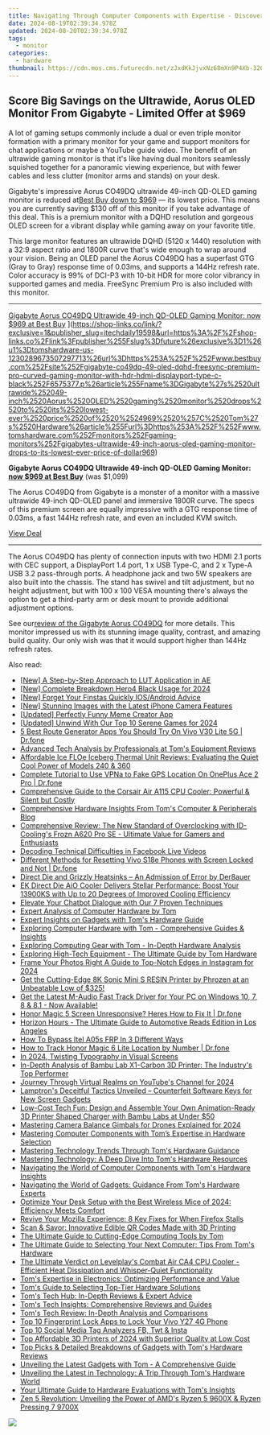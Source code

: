 ```yaml
---
title: Navigating Through Computer Components with Expertise - Discover More on Tom's Hardware
date: 2024-08-19T02:39:34.978Z
updated: 2024-08-20T02:39:34.978Z
tags:
  - monitor
categories:
  - hardware
thumbnail: https://cdn.mos.cms.futurecdn.net/zJxdKkJjvxNz68mXn9P4Xb-320-80.jpg
---
```


## Score Big Savings on the Ultrawide, Aorus OLED Monitor From Gigabyte - Limited Offer at $969

A lot of gaming setups commonly include a dual or even triple monitor formation with a primary monitor for your game and support monitors for chat applications or maybe a YouTube guide video. The benefit of an ultrawide gaming monitor is that it's like having dual monitors seamlessly squished together for a panoramic viewing experience, but with fewer cables and less clutter (monitor arms and stands) on your desk.

 Gigabyte's impressive Aorus CO49DQ ultrawide 49-inch QD-OLED gaming monitor is reduced at[Best Buy down to $969](https://shop-links.co/link/?exclusive=1&publisher_slug=itechdaily19598&url=https%3A%2F%2Fshop-links.co%2Flink%3Fpublisher%255Fslug%3Dfuture%26exclusive%3D1%26u1%3Dtomshardware-us-7276830968368910292%26url%3Dhttps%253A%252F%252Fwww.bestbuy.com%252Fsite%252Fgigabyte-co49dq-49-oled-dqhd-freesync-premium-pro-curved-gaming-monitor-with-hdr-hdmi-displayport-type-c-black%252F6575377.p%26article%255Fname%3DGigabyte%27s%2520ultrawide%252049-inch%2520Aorus%2520OLED%2520gaming%2520monitor%2520drops%2520to%2520its%2520lowest-ever%2520price%2520of%2520%2524969%2520%257C%2520Tom%27s%2520Hardware%26article%255Furl%3Dhttps%253A%252F%252Fwww.tomshardware.com%252Fmonitors%252Fgaming-monitors%252Fgigabytes-ultrawide-49-inch-aorus-oled-gaming-monitor-drops-to-its-lowest-ever-price-of-dollar969) — its lowest price. This means you are currently saving $130 off of this monitor if you take advantage of this deal. This is a premium monitor with a DQHD resolution and gorgeous OLED screen for a vibrant display while gaming away on your favorite title.

 This large monitor features an ultrawide DQHD (5120 x 1440) resolution with a 32:9 aspect ratio and 1800R curve that's wide enough to wrap around your vision. Being an OLED panel the Aorus CO49DQ has a superfast GTG (Gray to Gray) response time of 0.03ms, and supports a 144Hz refresh rate. Color accuracy is 99% of DCI-P3 with 10-bit HDR for more color vibrancy in supported games and media. FreeSync Premium Pro is also included with this monitor.

---

[Gigabyte Aorus CO49DQ Ultrawide 49-inch QD-OLED Gaming Monitor: now $969 at Best Buy](https://cdn.mos.cms.futurecdn.net/fzhktNoFeH7L6imVcMRW2H-200-100.png "Gigabyte Aorus CO49DQ Ultrawide 49-inch QD-OLED Gaming Monitor: now $969 at Best Buy") ](https://shop-links.co/link/?exclusive=1&publisher_slug=itechdaily19598&url=https%3A%2F%2Fshop-links.co%2Flink%3Fpublisher%255Fslug%3Dfuture%26exclusive%3D1%26u1%3Dtomshardware-us-1230289673507297713%26url%3Dhttps%253A%252F%252Fwww.bestbuy.com%252Fsite%252Fgigabyte-co49dq-49-oled-dqhd-freesync-premium-pro-curved-gaming-monitor-with-hdr-hdmi-displayport-type-c-black%252F6575377.p%26article%255Fname%3DGigabyte%27s%2520ultrawide%252049-inch%2520Aorus%2520OLED%2520gaming%2520monitor%2520drops%2520to%2520its%2520lowest-ever%2520price%2520of%2520%2524969%2520%257C%2520Tom%27s%2520Hardware%26article%255Furl%3Dhttps%253A%252F%252Fwww.tomshardware.com%252Fmonitors%252Fgaming-monitors%252Fgigabytes-ultrawide-49-inch-aorus-oled-gaming-monitor-drops-to-its-lowest-ever-price-of-dollar969)

 **Gigabyte Aorus CO49DQ Ultrawide 49-inch QD-OLED Gaming Monitor:** [**now $969 at Best Buy**](https://shop-links.co/link/?exclusive=1&publisher_slug=itechdaily19598&url=https%3A%2F%2Fshop-links.co%2Flink%3Fpublisher%255Fslug%3Dfuture%26exclusive%3D1%26u1%3Dtomshardware-us-8427684413268981973%26url%3Dhttps%253A%252F%252Fwww.bestbuy.com%252Fsite%252Fgigabyte-co49dq-49-oled-dqhd-freesync-premium-pro-curved-gaming-monitor-with-hdr-hdmi-displayport-type-c-black%252F6575377.p%26article%255Fname%3DGigabyte%27s%2520ultrawide%252049-inch%2520Aorus%2520OLED%2520gaming%2520monitor%2520drops%2520to%2520its%2520lowest-ever%2520price%2520of%2520%2524969%2520%257C%2520Tom%27s%2520Hardware%26article%255Furl%3Dhttps%253A%252F%252Fwww.tomshardware.com%252Fmonitors%252Fgaming-monitors%252Fgigabytes-ultrawide-49-inch-aorus-oled-gaming-monitor-drops-to-its-lowest-ever-price-of-dollar969) (was $1,099)  
  
 The Aorus CO49DQ from Gigabyte is a monster of a monitor with a massive ultrawide 49-inch QD-OLED panel and immersive 1800R curve. The specs of this premium screen are equally impressive with a GTG response time of 0.03ms, a fast 144Hz refresh rate, and even an included KVM switch.

[View Deal](https://shop-links.co/link/?exclusive=1&publisher_slug=itechdaily19598&url=https%3A%2F%2Fshop-links.co%2Flink%3Fpublisher%255Fslug%3Dfuture%26exclusive%3D1%26u1%3Dtomshardware-us-1230289673507297713%26url%3Dhttps%253A%252F%252Fwww.bestbuy.com%252Fsite%252Fgigabyte-co49dq-49-oled-dqhd-freesync-premium-pro-curved-gaming-monitor-with-hdr-hdmi-displayport-type-c-black%252F6575377.p%26article%255Fname%3DGigabyte%27s%2520ultrawide%252049-inch%2520Aorus%2520OLED%2520gaming%2520monitor%2520drops%2520to%2520its%2520lowest-ever%2520price%2520of%2520%2524969%2520%257C%2520Tom%27s%2520Hardware%26article%255Furl%3Dhttps%253A%252F%252Fwww.tomshardware.com%252Fmonitors%252Fgaming-monitors%252Fgigabytes-ultrawide-49-inch-aorus-oled-gaming-monitor-drops-to-its-lowest-ever-price-of-dollar969)

---

 The Aorus CO49DQ has plenty of connection inputs with two HDMI 2.1 ports with CEC support, a DisplayPort 1.4 port, 1 x USB Type-C, and 2 x Type-A USB 3.2 pass-through ports. A headphone jack and two 5W speakers are also built into the chassis. The stand has swivel and tilt adjustment, but no height adjustment, but with 100 x 100 VESA mounting there's always the option to get a third-party arm or desk mount to provide additional adjustment options.

 See our[review of the Gigabyte Aorus CO49DQ](https://tools.techidaily.com) for more details. This monitor impressed us with its stunning image quality, contrast, and amazing build quality. Our only wish was that it would support higher than 144Hz refresh rates.

<ins class="adsbygoogle"
     style="display:block"
     data-ad-format="autorelaxed"
     data-ad-client="ca-pub-7571918770474297"
     data-ad-slot="1223367746"></ins>



<ins class="adsbygoogle"
     style="display:block"
     data-ad-client="ca-pub-7571918770474297"
     data-ad-slot="8358498916"
     data-ad-format="auto"
     data-full-width-responsive="true"></ins>

<span class="atpl-alsoreadstyle">Also read:</span>
<div><ul>
<li><a href="https://extra-tips.techidaily.com/new-a-step-by-step-approach-to-lut-application-in-ae/"><u>[New] A Step-by-Step Approach to LUT Application in AE</u></a></li>
<li><a href="https://fox-http.techidaily.com/new-complete-breakdown-hero4-black-usage-for-2024/"><u>[New] Complete Breakdown  Hero4 Black Usage for 2024</u></a></li>
<li><a href="https://facebook-clips.techidaily.com/new-forget-your-finstas-quickly-iosandroid-advice/"><u>[New] Forget Your Finstas Quickly  IOS/Android Advice</u></a></li>
<li><a href="https://some-approaches.techidaily.com/new-stunning-images-with-the-latest-iphone-camera-features/"><u>[New] Stunning Images with the Latest iPhone Camera Features</u></a></li>
<li><a href="https://extra-guidance.techidaily.com/updated-perfectly-funny-meme-creator-app/"><u>[Updated] Perfectly Funny Meme Creator App</u></a></li>
<li><a href="https://screen-activity-recording.techidaily.com/updated-unwind-with-our-top-10-serene-games-for-2024/"><u>[Updated] Unwind With Our Top 10 Serene Games for 2024</u></a></li>
<li><a href="https://location-fake.techidaily.com/5-best-route-generator-apps-you-should-try-on-vivo-v30-lite-5g-drfone-by-drfone-virtual-android/"><u>5 Best Route Generator Apps You Should Try On Vivo V30 Lite 5G | Dr.fone</u></a></li>
<li><a href="https://hardware-tips.techidaily.com/advanced-tech-analysis-by-professionals-at-toms-equipment-reviews/"><u>Advanced Tech Analysis by Professionals at Tom's Equipment Reviews</u></a></li>
<li><a href="https://hardware-tips.techidaily.com/affordable-ice-floe-iceberg-thermal-unit-reviews-evaluating-the-quiet-cool-power-of-models-240-and-360/"><u>Affordable Ice FLOe Iceberg Thermal Unit Reviews: Evaluating the Quiet Cool Power of Models 240 & 360</u></a></li>
<li><a href="https://fake-location.techidaily.com/complete-tutorial-to-use-vpna-to-fake-gps-location-on-oneplus-ace-2-pro-drfone-by-drfone-virtual-android/"><u>Complete Tutorial to Use VPNa to Fake GPS Location On OnePlus Ace 2 Pro | Dr.fone</u></a></li>
<li><a href="https://hardware-tips.techidaily.com/comprehensive-guide-to-the-corsair-air-a115-cpu-cooler-powerful-and-silent-but-costly/"><u>Comprehensive Guide to the Corsair Air A115 CPU Cooler: Powerful & Silent but Costly</u></a></li>
<li><a href="https://hardware-tips.techidaily.com/comprehensive-hardware-insights-from-toms-computer-and-peripherals-blog/"><u>Comprehensive Hardware Insights From Tom's Computer & Peripherals Blog</u></a></li>
<li><a href="https://hardware-tips.techidaily.com/comprehensive-review-the-new-standard-of-overclocking-with-id-coolings-frozn-a620-pro-se-ultimate-value-for-gamers-and-enthusiasts/"><u>Comprehensive Review: The New Standard of Overclocking with ID-Cooling's Frozn A620 Pro SE - Ultimate Value for Gamers and Enthusiasts</u></a></li>
<li><a href="https://facebook-videos.techidaily.com/decoding-technical-difficulties-in-facebook-live-videos/"><u>Decoding Technical Difficulties in Facebook Live Videos</u></a></li>
<li><a href="https://techidaily.com/different-methods-for-resetting-vivo-s18e-phones-with-screen-locked-and-not-drfone-by-drfone-reset-android-reset-android/"><u>Different Methods for Resetting Vivo S18e Phones with Screen Locked and Not | Dr.fone</u></a></li>
<li><a href="https://hardware-tips.techidaily.com/direct-die-and-grizzly-heatsinks-an-admission-of-error-by-der8auer/"><u>Direct Die and Grizzly Heatsinks – An Admission of Error by Der8auer</u></a></li>
<li><a href="https://hardware-tips.techidaily.com/ek-direct-die-aio-cooler-delivers-stellar-performance-boost-your-13900ks-with-up-to-20-degrees-of-improved-cooling-efficiency/"><u>EK Direct Die AiO Cooler Delivers Stellar Performance: Boost Your 13900KS with Up to 20 Degrees of Improved Cooling Efficiency</u></a></li>
<li><a href="https://tech-hub.techidaily.com/elevate-your-chatbot-dialogue-with-our-7-proven-techniques/"><u>Elevate Your Chatbot Dialogue with Our 7 Proven Techniques</u></a></li>
<li><a href="https://hardware-tips.techidaily.com/expert-analysis-of-computer-hardware-by-tom/"><u>Expert Analysis of Computer Hardware by Tom</u></a></li>
<li><a href="https://hardware-tips.techidaily.com/expert-insights-on-gadgets-with-toms-hardware-guide/"><u>Expert Insights on Gadgets with Tom's Hardware Guide</u></a></li>
<li><a href="https://hardware-tips.techidaily.com/exploring-computer-hardware-with-tom-comprehensive-guides-and-insights/"><u>Exploring Computer Hardware with Tom - Comprehensive Guides & Insights</u></a></li>
<li><a href="https://hardware-tips.techidaily.com/exploring-computing-gear-with-tom-in-depth-hardware-analysis/"><u>Exploring Computing Gear with Tom - In-Depth Hardware Analysis</u></a></li>
<li><a href="https://hardware-tips.techidaily.com/exploring-high-tech-equipment-the-ultimate-guide-by-tom-hardware/"><u>Exploring High-Tech Equipment - The Ultimate Guide by Tom Hardware</u></a></li>
<li><a href="https://instagram-video-files.techidaily.com/frame-your-photos-right-a-guide-to-top-notch-edges-in-instagram-for-2024/"><u>Frame Your Photos Right  A Guide to Top-Notch Edges in Instagram for 2024</u></a></li>
<li><a href="https://hardware-tips.techidaily.com/get-the-cutting-edge-8k-sonic-mini-s-resin-printer-by-phrozen-at-an-unbeatable-low-of-325/"><u>Get the Cutting-Edge 8K Sonic Mini S RESIN Printer by Phrozen at an Unbeatable Low of $325!</u></a></li>
<li><a href="https://hardware-help.techidaily.com/get-the-latest-m-audio-fast-track-driver-for-your-pc-on-windows-10-7-8-and-81-now-available/"><u>Get the Latest M-Audio Fast Track Driver for Your PC on Windows 10, 7, 8 & 8.1 - Now Available!</u></a></li>
<li><a href="https://change-location.techidaily.com/honor-magic-5-screen-unresponsive-heres-how-to-fix-it-drfone-by-drfone-fix-android-problems-fix-android-problems/"><u>Honor Magic 5 Screen Unresponsive? Heres How to Fix It | Dr.fone</u></a></li>
<li><a href="https://buynow-info.techidaily.com/1722732678550-horizon-hours-the-ultimate-guide-to-automotive-reads-edition-in-los-angeles/"><u>Horizon Hours - The Ultimate Guide to Automotive Reads Edition in Los Angeles</u></a></li>
<li><a href="https://bypass-frp.techidaily.com/how-to-bypass-itel-a05s-frp-in-3-different-ways-by-drfone-android/"><u>How To Bypass Itel A05s FRP In 3 Different Ways</u></a></li>
<li><a href="https://android-location-track.techidaily.com/how-to-track-honor-magic-6-lite-location-by-number-drfone-by-drfone-virtual-android/"><u>How to Track Honor Magic 6 Lite Location by Number | Dr.fone</u></a></li>
<li><a href="https://article-tips.techidaily.com/in-2024-twisting-typography-in-visual-screens/"><u>In 2024, Twisting Typography in Visual Screens</u></a></li>
<li><a href="https://hardware-tips.techidaily.com/in-depth-analysis-of-bambu-lab-x1-carbon-3d-printer-the-industrys-top-performer/"><u>In-Depth Analysis of Bambu Lab X1-Carbon 3D Printer: The Industry's Top Performer</u></a></li>
<li><a href="https://youtube-web.techidaily.com/ey-through-virtual-realms-on-youtubes-channel-for-2024/"><u>Journey Through Virtual Realms on YouTube's Channel for 2024</u></a></li>
<li><a href="https://hardware-tips.techidaily.com/lamptrons-deceitful-tactics-unveiled-counterfeit-software-keys-for-new-screen-gadgets/"><u>Lamptron's Deceitful Tactics Unveiled – Counterfeit Software Keys for New Screen Gadgets</u></a></li>
<li><a href="https://hardware-tips.techidaily.com/low-cost-tech-fun-design-and-assemble-your-own-animation-ready-3d-printer-shaped-charger-with-bambu-labs-at-under-50/"><u>Low-Cost Tech Fun: Design and Assemble Your Own Animation-Ready 3D Printer Shaped Charger with Bambu Labs at Under $50</u></a></li>
<li><a href="https://extra-skills.techidaily.com/mastering-camera-balance-gimbals-for-drones-explained-for-2024/"><u>Mastering Camera Balance  Gimbals for Drones Explained for 2024</u></a></li>
<li><a href="https://hardware-tips.techidaily.com/mastering-computer-components-with-toms-expertise-in-hardware-selection/"><u>Mastering Computer Components with Tom’s Expertise in Hardware Selection</u></a></li>
<li><a href="https://hardware-tips.techidaily.com/mastering-technology-trends-through-toms-hardware-guidance/"><u>Mastering Technology Trends Through Tom's Hardware Guidance</u></a></li>
<li><a href="https://hardware-tips.techidaily.com/mastering-technology-a-deep-dive-into-toms-hardware-resources/"><u>Mastering Technology: A Deep Dive Into Tom's Hardware Resources</u></a></li>
<li><a href="https://hardware-tips.techidaily.com/navigating-the-world-of-computer-components-with-toms-hardware-insights/"><u>Navigating the World of Computer Components with Tom's Hardware Insights</u></a></li>
<li><a href="https://hardware-tips.techidaily.com/navigating-the-world-of-gadgets-guidance-from-toms-hardware-experts/"><u>Navigating the World of Gadgets: Guidance From Tom's Hardware Experts</u></a></li>
<li><a href="https://hardware-tips.techidaily.com/optimize-your-desk-setup-with-the-best-wireless-mice-of-2024-efficiency-meets-comfort/"><u>Optimize Your Desk Setup with the Best Wireless Mice of 2024: Efficiency Meets Comfort</u></a></li>
<li><a href="https://win-able.techidaily.com/revive-your-mozilla-experience-8-key-fixes-for-when-firefox-stalls/"><u>Revive Your Mozilla Experience: 8 Key Fixes for When Firefox Stalls</u></a></li>
<li><a href="https://hardware-tips.techidaily.com/scan-and-savor-innovative-edible-qr-codes-made-with-3d-printing/"><u>Scan & Savor: Innovative Edible QR Codes Made with 3D Printing</u></a></li>
<li><a href="https://hardware-tips.techidaily.com/the-ultimate-guide-to-cutting-edge-computing-tools-by-tom/"><u>The Ultimate Guide to Cutting-Edge Computing Tools by Tom</u></a></li>
<li><a href="https://hardware-tips.techidaily.com/the-ultimate-guide-to-selecting-your-next-computer-tips-from-toms-hardware/"><u>The Ultimate Guide to Selecting Your Next Computer: Tips From Tom's Hardware</u></a></li>
<li><a href="https://hardware-tips.techidaily.com/the-ultimate-verdict-on-levelplays-combat-air-ca4-cpu-cooler-efficient-heat-dissipation-and-whisper-quiet-functionality/"><u>The Ultimate Verdict on Levelplay's Combat Air CA4 CPU Cooler - Efficient Heat Dissipation and Whisper-Quiet Functionality</u></a></li>
<li><a href="https://hardware-tips.techidaily.com/toms-expertise-in-electronics-optimizing-performance-and-value/"><u>Tom's Expertise in Electronics: Optimizing Performance and Value</u></a></li>
<li><a href="https://hardware-tips.techidaily.com/toms-guide-to-selecting-top-tier-hardware-solutions/"><u>Tom's Guide to Selecting Top-Tier Hardware Solutions</u></a></li>
<li><a href="https://hardware-tips.techidaily.com/toms-tech-hub-in-depth-reviews-and-expert-advice/"><u>Tom's Tech Hub: In-Depth Reviews & Expert Advice</u></a></li>
<li><a href="https://hardware-tips.techidaily.com/toms-tech-insights-comprehensive-reviews-and-guides/"><u>Tom's Tech Insights: Comprehensive Reviews and Guides</u></a></li>
<li><a href="https://hardware-tips.techidaily.com/toms-tech-review-in-depth-analysis-and-comparisons/"><u>Tom's Tech Review: In-Depth Analysis and Comparisons</u></a></li>
<li><a href="https://android-unlock.techidaily.com/top-10-fingerprint-lock-apps-to-lock-your-vivo-y27-4g-phone-by-drfone-android/"><u>Top 10 Fingerprint Lock Apps to Lock Your Vivo Y27 4G Phone</u></a></li>
<li><a href="https://instagram-videos.techidaily.com/top-10-social-media-tag-analyzers-fb-twt-and-insta/"><u>Top 10 Social Media Tag Analyzers  FB, Twt & Insta</u></a></li>
<li><a href="https://hardware-tips.techidaily.com/top-affordable-3d-printers-of-2024-with-superior-quality-at-low-cost/"><u>Top Affordable 3D Printers of 2024 with Superior Quality at Low Cost</u></a></li>
<li><a href="https://hardware-tips.techidaily.com/top-picks-and-detailed-breakdowns-of-gadgets-with-toms-hardware-reviews/"><u>Top Picks & Detailed Breakdowns of Gadgets with Tom's Hardware Reviews</u></a></li>
<li><a href="https://hardware-tips.techidaily.com/unveiling-the-latest-gadgets-with-tom-a-comprehensive-guide/"><u>Unveiling the Latest Gadgets with Tom - A Comprehensive Guide</u></a></li>
<li><a href="https://hardware-tips.techidaily.com/unveiling-the-latest-in-technology-a-trip-through-toms-hardware-world/"><u>Unveiling the Latest in Technology: A Trip Through Tom's Hardware World</u></a></li>
<li><a href="https://hardware-tips.techidaily.com/your-ultimate-guide-to-hardware-evaluations-with-toms-insights/"><u>Your Ultimate Guide to Hardware Evaluations with Tom's Insights</u></a></li>
<li><a href="https://hardware-reviews.techidaily.com/zen-5-revolution-unveiling-the-power-of-amds-ryzen-5-9600x-and-ryzen-pressing-7-9700x/"><u>Zen 5 Revolution: Unveiling the Power of AMD's Ryzen 5 9600X & Ryzen Pressing 7 9700X</u></a></li>
</ul></div>

<!-- affiliate ads begin -->
<a href="https://store.advancedwebranking.com/order/checkout.php?PRODS=4715051&QTY=1&AFFILIATE=108875&CART=1"><img src="https://secure.avangate.com/images/merchant/14edc6ebfdae2e23bbed83d67f50e983/products/33_awr%20logo.png" border="0"></a>
<!-- affiliate ads end -->